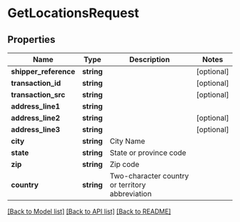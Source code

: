 # GetLocationsRequest

## Properties
Name | Type | Description | Notes
------------ | ------------- | ------------- | -------------
**shipper_reference** | **string** |  | [optional] 
**transaction_id** | **string** |  | [optional] 
**transaction_src** | **string** |  | [optional] 
**address_line1** | **string** |  | 
**address_line2** | **string** |  | [optional] 
**address_line3** | **string** |  | [optional] 
**city** | **string** | City Name | 
**state** | **string** | State or province code | 
**zip** | **string** | Zip code | 
**country** | **string** | Two-character country or territory abbreviation | 

[[Back to Model list]](../../README.md#documentation-for-models) [[Back to API list]](../../README.md#documentation-for-api-endpoints) [[Back to README]](../../README.md)

